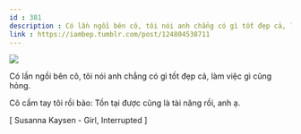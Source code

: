 ```yaml
---
id : 381
description : Có lần ngồi bên cô, tôi nói anh chẳng có gì tốt đẹp cả, làm việc gì cũng hỏng.
link : https://iambep.tumblr.com/post/124804538711
---
```


![](https://64.media.tumblr.com/aaa9d240d5ccb5ed59934de9575bb776/tumblr_nrx8fxQvJa1u3a9rjo1_1280.jpg)

Có lần ngồi bên cô, tôi nói anh chẳng có gì tốt đẹp cả, làm việc gì cũng
hỏng.

Cô cầm tay tôi rồi bảo: Tồn tại được cũng là tài năng rồi, anh ạ.

[ Susanna Kaysen - Girl, Interrupted ]